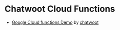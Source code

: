 # Chatwoot Cloud Functions

- [Google Cloud functions Demo](https://github.com/chatwoot/google-cloud-functions-demo) by [chatwoot](https://github.com/chatwoot)
